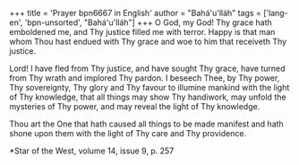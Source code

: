 +++
title = 'Prayer bpn6667 in English'
author = "Bahá'u'lláh"
tags = ['lang-en', 'bpn-unsorted', "Bahá'u'lláh"]
+++
O God, my God! Thy grace hath emboldened me, and Thy justice filled me with terror. Happy is that man whom Thou hast endued with Thy grace and woe to him that receiveth Thy justice.

Lord! I have fled from Thy justice, and have sought Thy grace, have turned from Thy wrath and implored Thy pardon. I beseech Thee, by Thy power, Thy sovereignty, Thy glory and Thy favour to illumine mankind with the light of Thy knowledge, that all things may show Thy handiwork, may unfold the mysteries of Thy power, and may reveal the light of Thy knowledge.

Thou art the One that hath caused all things to be made manifest and hath shone upon them with the light of Thy care and Thy providence.


*Star of the West, volume 14, issue 9, p. 257
